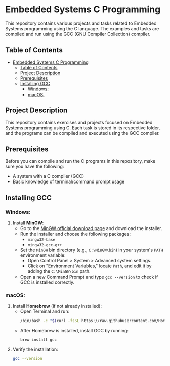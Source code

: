 # Embedded Systems C Programming

This repository contains various projects and tasks related to Embedded Systems programming using the C language. The examples and tasks are compiled and run using the GCC (GNU Compiler Collection) compiler.

## Table of Contents
- [Embedded Systems C Programming](#embedded-systems-c-programming)
  - [Table of Contents](#table-of-contents)
  - [Project Description](#project-description)
  - [Prerequisites](#prerequisites)
  - [Installing GCC](#installing-gcc)
    - [Windows:](#windows)
    - [macOS:](#macos)

## Project Description
This repository contains exercises and projects focused on Embedded Systems programming using C. Each task is stored in its respective folder, and the programs can be compiled and executed using the GCC compiler.

## Prerequisites
Before you can compile and run the C programs in this repository, make sure you have the following:

- A system with a C compiler (GCC)
- Basic knowledge of terminal/command prompt usage

## Installing GCC

### Windows:
1. Install **MinGW**:
   - Go to the [MinGW official download page](http://www.mingw.org/) and download the installer.
   - Run the installer and choose the following packages:
     - `mingw32-base`
     - `mingw32-gcc-g++`
   - Set the `MinGW` bin directory (e.g., `C:\MinGW\bin`) in your system's `PATH` environment variable:
     - Open Control Panel > System > Advanced system settings.
     - Click on "Environment Variables," locate `Path`, and edit it by adding the `C:\MinGW\bin` path.
   - Open a new Command Prompt and type `gcc --version` to check if GCC is installed correctly.

### macOS:
1. Install **Homebrew** (if not already installed):
   - Open Terminal and run:
     ```bash
     /bin/bash -c "$(curl -fsSL https://raw.githubusercontent.com/Homebrew/install/HEAD/install.sh)"
     ```
   - After Homebrew is installed, install GCC by running:
     ```bash
     brew install gcc
     ```
2. Verify the installation:
   ```bash
   gcc --version

